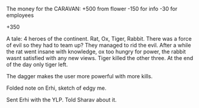 The money for the CARAVAN:
+500 from flower
-150 for info
-30 for employees

+350

A tale: 4 heroes of the continent. Rat, Ox, Tiger, Rabbit. There was a force of evil so they had to team up? They managed to rid the evil. After a while the rat went insane with knowledge, ox too hungry for power, the rabbit wasnt satisfied with any new views. Tiger killed the other three. At the end of the day only tiger left.

The dagger makes the user more powerful with more kills. 

Folded note on Erhi, sketch of edgy me. 

Sent Erhi with the YLP. Told Sharav about it.